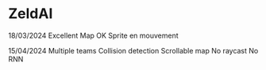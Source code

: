 # ZeldAI
18/03/2024
Excellent
Map OK
Sprite en mouvement

15/04/2024
Multiple teams
Collision detection
Scrollable map
No raycast
No RNN
